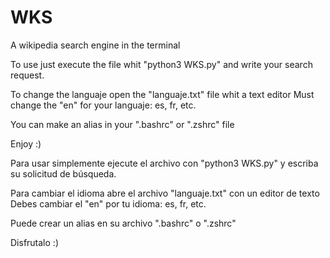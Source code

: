 # WKS
A wikipedia search engine in the terminal

To use just execute the file whit "python3 WKS.py" and write your search request.

To change the languaje open the "languaje.txt" file whit a text editor
Must change the "en" for your languaje: es, fr, etc.

You can make an alias in your ".bashrc" or ".zshrc" file

Enjoy :)

Para usar simplemente ejecute el archivo con "python3 WKS.py" y escriba su solicitud de búsqueda.

Para cambiar el idioma abre el archivo "languaje.txt" con un editor de texto
Debes cambiar el "en" por tu idioma: es, fr, etc.

Puede crear un alias en su archivo ".bashrc" o ".zshrc"

Disfrutalo :)
